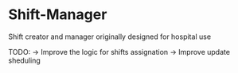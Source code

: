 # Shift-Manager
Shift creator and manager originally designed for hospital use

TODO:
-> Improve the logic for shifts assignation
-> Improve update sheduling
